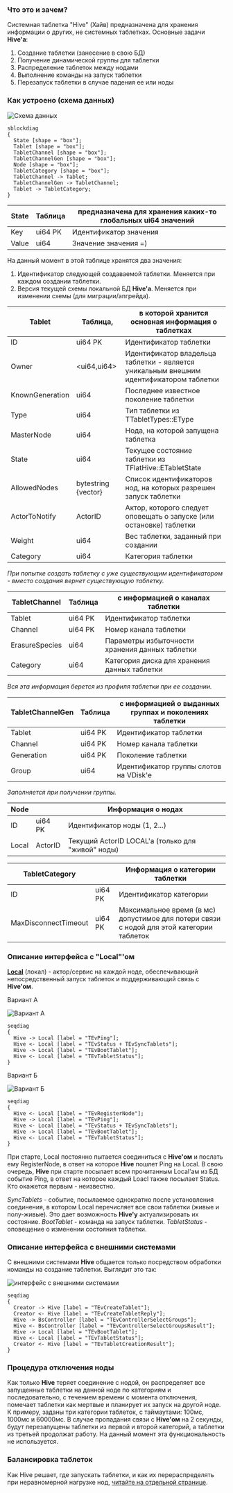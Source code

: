 ### Что это и зачем?
Системная таблетка "Hive" (Хайв) предназначена для хранения информации о других, не системных таблетках. Основные задачи **Hive'a**:

1. Создание таблетки (занесение в свою БД)
2. Получение динамической группы для таблетки
3. Распределение таблеток между нодами
4. Выполнение команды на запуск таблетки
5. Перезапуск таблетки в случае падения ее или ноды

### Как устроено (схема данных)

![Схема данных](../_assets/hive_data_scheme.png)

``` 
sblockdiag
{
  State [shape = "box"];
  Tablet [shape = "box"];
  TabletChannel [shape = "box"];
  TabletChannelGen [shape = "box"];
  Node [shape = "box"];
  TabletCategory [shape = "box"];
  TabletChannel -> Tablet;
  TabletChannelGen -> TabletChannel;
  Tablet -> TabletCategory;
}
```

**State** | **Таблица** | **предназначена для хранения каких-то глобальных ui64 значений** 
--- | --- | --- 
Key | ui64 PK | Идентификатор значения
Value | ui64 | Значение значения =)

На данный момент в этой таблице хранятся два значения:

1. Идентификатор следующей создаваемой таблетки. Меняется при каждом создании таблетки.
2. Версия текущей схемы локальной БД **Hive'a**. Меняется при изменении схемы (для миграции/апгрейда).

**Tablet** | **Таблица,** | **в которой хранится основная информация о таблетках**
 --- | --- | --- 
 ID | ui64 PK | Идентификатор таблетки
Owner|<ui64,ui64>|Идентификатор владельца таблетки - является уникальным внешним идентификатором таблетки
KnownGeneration|ui64|Последнее известное поколение таблетки
Type|ui64|Тип таблетки из TTabletTypes::EType
MasterNode|ui64|Нода, на которой запущена таблетка
State|ui64|Текущее состояние таблетки из TFlatHive::ETabletState
AllowedNodes|bytestring {vector<TNodeId>}|Список идентификаторов нод, на которых разрешен запуск таблетки
ActorToNotify|ActorID|Актор, которого следует оповещать о запуске (или остановке) таблетки
Weight|ui64|Вес таблетки, заданный при создании
Category|ui64|Категория таблетки

_При попытке создать таблетку с уже существующим идентификатором - вместо создания вернет существующую таблетку._

**TabletChannel** | **Таблица** | **с информацией о каналах таблетки**
 --- | --- | --- 
Tablet|ui64 PK|Идентификатор таблетки
Channel|ui64 PK|Номер канала таблетки
ErasureSpecies|ui64|Параметры избыточности хранения данных таблетки
Category|ui64|Категория диска для хранения данных таблетки

_Вся эта информация берется из профиля таблетки при ее создании._

|**TabletChannelGen**|**Таблица**|**с информацией о выданных группах и поколениях таблетки**|
| --- | --- | --- |
|Tablet|ui64 PK|Идентификатор таблетки|
|Channel|ui64 PK|Номер канала таблетки|
|Generation|ui64 PK|Поколение таблетки|
|Group|ui64|Идентификатор группы слотов на VDisk'е|

_Заполняется при получении группы._

|**Node**|&nbsp;|**Информация о нодах**|
| --- | --- | --- | 
|ID|ui64 PK|Идентификатор ноды (1, 2...)|
|Local|ActorID|Текущий ActorID LOCAL'а (только для "живой" ноды)|

|**TabletCategory**|&nbsp;|**Информация о категории таблетки**|
| --- | --- | --- | 
|ID|ui64 PK|Идентификатор категории|
|MaxDisconnectTimeout|ui64 PK|Максимальное время (в мс) допустимое для потери связи с нодой для этой категории таблеток|

### Описание интерфейса с "Local"'ом
**[Local](glossary.md#local)** (локал) - актор/сервис на каждой ноде, обеспечивающий непосредственный запуск таблеток и поддерживающий связь с **Hive'ом**.

Вариант А

![Вариант А](../_assets/hive_local_a.png)

``` 
seqdiag
{
  Hive -> Local [label = "TEvPing"];
  Hive <- Local [label = "TEvStatus + TEvSyncTablets"];
  Hive -> Local [label = "TEvBootTablet"];
  Hive <- Local [label = "TEvTabletStatus"];
}
```
Вариант Б

![Вариант Б](../_assets/hive_local_b.png)
``` 
seqdiag
{
  Hive <- Local [label = "TEvRegisterNode"];
  Hive -> Local [label = "TEvPing"];
  Hive <- Local [label = "TEvStatus + TEvSyncTablets"];
  Hive -> Local [label = "TEvBootTablet"];
  Hive <- Local [label = "TEvTabletStatus"];
}
```
При старте, Local постоянно пытается соединиться с **Hive'ом** и послать ему RegisterNode, в ответ на которое **Hive** пошлет Ping на Local. В свою очередь, **Hive** при старте посылает всем прочитанным Local'ам из БД событие Ping, в ответ на которое каждый Loacl также посылает Status. Кто окажется первым - неизвестно.

_SyncTablets_ - событие, посылаемое однократно после установления соединения, в котором Local перечисляет все свои таблетки (живые и полу-живые). Это дает возможность **Hive'у** актуализировать их состояние.
_BootTablet_ - команда на запуск таблетки.
_TabletStatus_ - оповещение о изменении состояния таблетки.


### Описание интерфейса с внешними системами

С внешними системами **Hive** общается только посредством обработки команды на создание таблетки. Выглядит это так:

![интерфейс с внешними системами](../_assets/hive_external_interface.png)

``` 
seqdiag
{
  Creator -> Hive [label = "TEvCreateTablet"];
  Creator <- Hive [label = "TEvCreateTabletReply"];
  Hive -> BsController [label = "TEvControllerSelectGroups"];
  Hive <- BsController [label = "TEvControllerSelectGroupsResult"];
  Hive -> Local [label = "TEvBootTablet"];
  Hive <- Local [label = "TEvTabletStatus"];
  Creator <- Hive [label = "TEvTabletCreationResult"];
}
```
### Процедура отключения ноды

Как только **Hive** теряет соединение с нодой, он распределяет все запущенные таблетки на данной ноде по категориям и последовательно, с течением времени с момента отключения, помечает таблетки как мертвые и планирует их запуск на другой ноде. К примеру, заданы три категории таблеток, с таймаутами: 100мс, 1000мс и 60000мс. В случае пропадания связи с **Hive'ом** на 2 секунды, будут перезапущены таблетки из первой и второй категорий, а таблетки из третьей продолжат работу. На данный момент эта функциональность не используется.

### Балансировка таблеток

Как Hive решает, где запускать таблетки, и как их перераспределять при неравномерной нагрузке нод, [читайте на отдельной странице](tablet_hive_balancer.md).
